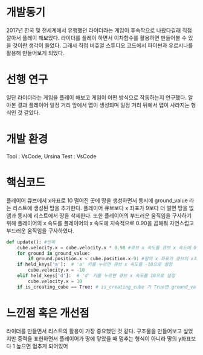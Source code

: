 # **개발동기**
2017년 한국 및 전세계에서 유행했던 라이더라는 게임이 후속작으로 나왔다길래 직접 깔아서 플레이 해보았다. 라이더를 플레이 하면서 이차함수를 활용하면 만들어볼 수 있을 것이란 생각이 들었다. 그래서 직접 비쥬얼 스튜디오 코드에서 파이썬과 우르시나를 활용해 만들어보게 되었다.
# **선행 연구**
일단 라이더라는 게임을 플레이 해보고 게임이 어떤 방식으로 작동하는지 연구했다. 알아본 결과 플레이어 일정 거리 앞에서 맵이 생성되며 일정 거리 뒤에서 맵이 사라지는 형식인 것 같았다. 
# **개발 환경**
Tool : VsCode, Ursina
Test : VsCode 

# **핵심코드**
플레이어 큐브에서 x좌표로 10 떨어진 곳에 땅을 생성하면서 동시에 ground_value 라는 리스트에 생성된 땅을 추가한다. 플레이어 큐브보다 x 좌표가 9보다 더 멀면 땅을 없앰과 동시에 리스트에서 땅을 삭제한다.
또한 플레이어의 부드러운 움직임을 구사하기 위해 플레이어의 x 속도를 플레이어의 x 속도에 지속적으로 0.90을 곱해줘 자연스럽고 부드러운 움직임을 구사하였다.
```py
def update(): #반복
    cube.velocity.x = cube.velocity.x * 0.90 #큐브 x 속도를 큐브 x 속도에 0.90배로 설정
    for ground in ground_value:
        if ground.position.x < cube.position.x-9: #땅의 x 좌표가 큐브의 x좌표의 -9보다 작으면 리스트에서 땅을 삭제함과 동시에 땅 삭제
    if held_keys['a']:  # 'a' 키를 누르면 큐브 x 속도를 -10으로 설정
        cube.velocity.x = -10
    elif held_keys['d']:  # 'd' 키를 누르면 큐브 x 속도를 10으로 설정
        cube.velocity.x = 10
    if is_creating_cube == True: # is_creating_cube 가 True면 ground_value 리스트에 땅을 생성함과 동시에 추가.
```
# **느낀점 혹은 개선점**
라이더를 만들면서 리스트의 활용이 가장 중요했던 것 같다. 구조물을 만들어보고 싶었지만 중력을 표현하면서 플레이어가 땅에 닿았을 때 멈추는 형식이 아니라 땅의 y좌표보다 1 높으면 멈추게 되어있어